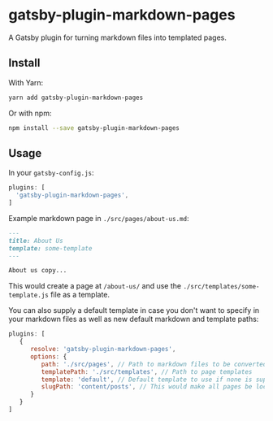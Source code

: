 # gatsby-plugin-markdown-pages

A Gatsby plugin for turning markdown files into templated pages.

## Install

With Yarn:

```bash
yarn add gatsby-plugin-markdown-pages
```

Or with npm:

```bash
npm install --save gatsby-plugin-markdown-pages
```

## Usage

In your `gatsby-config.js`:

```javascript
plugins: [
  'gatsby-plugin-markdown-pages',
]
```

Example markdown page in `./src/pages/about-us.md`:

```markdown
---
title: About Us
template: some-template
---

About us copy...
```

This would create a page at `/about-us/` and use the `./src/templates/some-template.js` file as a template.

You can also supply a default template in case you don't want to specify in your markdown files as well as new default markdown and template paths:

```javascript
plugins: [
   {
      resolve: 'gatsby-plugin-markdown-pages',
      options: {
         path: './src/pages', // Path to markdown files to be converted to pages
         templatePath: './src/templates', // Path to page templates
         template: 'default', // Default template to use if none is supplied
         slugPath: 'content/posts', // This would make all pages be located at /content/posts/...
      }
   }
]